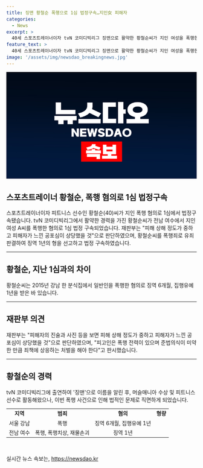 ```yaml
---
title: 징맨 황철순 폭행으로 1심 법정구속…지인女 피해자
categories:
  - News
excerpt: >
  40세 스포츠트레이너이자 tvN 코미디빅리그 징맨으로 활약한 황철순씨가 지인 여성을 폭행한 혐의로 1년 징역형을 선고받고 법정구속됐다. 지난해 10월 여수에서 발생한 사건으로 피해자 A씨의 골절 등 3주의 상해를 입히고 차량과 휴대전화 등 재물도 파손한 것으로 알려졌다. 이에 재판부는 폭행 전력이 있으며 준법의식이 미약한 만큼 죄책에 상응하는 처벌을 결정했다. 황씨는 2015년에도 폭행으로 징역형을 선고받은 바 있다.
feature_text: >
  40세 스포츠트레이너이자 tvN 코미디빅리그 징맨으로 활약한 황철순씨가 지인 여성을 폭행한 혐의로 1년 징역형을 선고받고 법정구속됐다. 지난해 10월 여수에서 발생한 사건으로 피해자 A씨의 골절 등 3주의 상해를 입히고 차량과 휴대전화 등 재물도 파손한 것으로 알려졌다. 이에 재판부는 폭행 전력이 있으며 준법의식이 미약한 만큼 죄책에 상응하는 처벌을 결정했다. 황씨는 2015년에도 폭행으로 징역형을 선고받은 바 있다.
image: '/assets/img/newsdao_breakingnews.jpg'
---
```


<p><img src="/assets/img/newsdao_breakingnews.jpg" alt="pcversion 속보" /></p>

<h2 data-ke-size="size26">스포츠트레이너 황철순, 폭행 혐의로 1심 법정구속</h2>

<p data-ke-size="size16">스포츠트레이너이자 피트니스 선수인 황철순(40)씨가 지인 폭행 혐의로 1심에서 법정구속됐습니다. tvN 코미디빅리그에서 활약한 경력을 가진 황철순씨가 전남 여수에서 지인 여성 A씨를 폭행한 혐의로 1심 법정 구속되었습니다. 재판부는 "피해 상해 정도가 중하고 피해자가 느낀 공포심이 상당했을 것"으로 판단하였으며, 황철순씨를 폭행죄로 유죄 판결하여 징역 1년의 형을 선고하고 법정 구속하였습니다.</p>

<hr>

<h2 data-ke-size="size26">황철순, 지난 1심과의 차이</h2>

<p data-ke-size="size16">황철순씨는 2015년 강남 한 분식집에서 일반인을 폭행한 혐의로 징역 6개월, 집행유예 1년을 받은 바 있습니다.</p>

<hr>

<h2 data-ke-size="size26">재판부 의견</h2>

<p data-ke-size="size16">재판부는 "피해자의 진술과 사진 등을 보면 피해 상해 정도가 중하고 피해자가 느낀 공포심이 상당했을 것"으로 판단하였으며, "피고인은 폭행 전력이 있으며 준법의식이 미약한 만큼 죄책에 상응하는 처벌을 해야 한다"고 판시했습니다.</p>

<hr>

<h2 data-ke-size="size26">황철순의 경력</h2>

<p data-ke-size="size16">tvN 코미디빅리그에 출연하여 '징맨'으로 이름을 알린 후, 머슬매니아 수상 및 피트니스 선수로 활동해왔으나, 이번 폭행 사건으로 인해 법적인 문제로 직면하게 되었습니다.</p>

<table>
    <tr>
        <td style="text-align: center; height: 17px;"><b>지역</b></td>
        <td style="text-align: center; height: 17px;"><b>범죄</b></td>
        <td style="text-align: center; height: 17px;"><b>혐의</b></td>
        <td style="text-align: center; height: 17px;"><b>형량</b></td>
    </tr>
    <tr>
        <td style="text-align: center; height: 17px;">서울 강남</td>
        <td style="text-align: center; height: 17px;">폭행</td>
        <td style="text-align: center; height: 17px;">징역 6개월, 집행유예 1년</td>
    </tr>
    <tr>
        <td style="text-align: center; height: 17px;">전남 여수</td>
        <td style="text-align: center; height: 17px;">폭행, 폭행치상, 재물손괴</td>
        <td style="text-align: center; height: 17px;">징역 1년</td>
    </tr>
</table>

<p data-ke-size="size16">&nbsp;</p>
실시간 뉴스 속보는, <a href="https://newsdao.kr" rel="dofollow">https://newsdao.kr</a>


